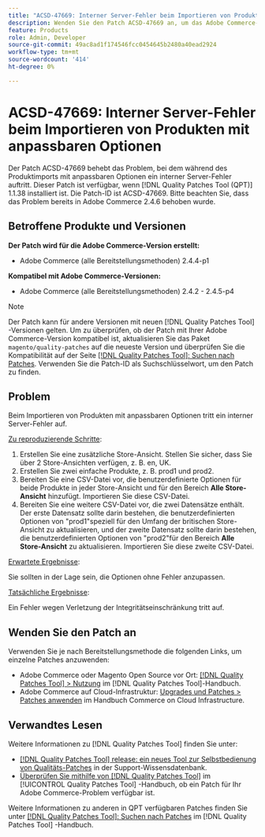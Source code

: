 ```yaml
---
title: "ACSD-47669: Interner Server-Fehler beim Importieren von Produkten mit anpassbaren Optionen"
description: Wenden Sie den Patch ACSD-47669 an, um das Adobe Commerce-Problem zu beheben, bei dem beim Importieren von Produkten mit anpassbaren Optionen ein interner Serverfehler auftritt.
feature: Products
role: Admin, Developer
source-git-commit: 49ac8ad1f174546fcc0454645b2480a40ead2924
workflow-type: tm+mt
source-wordcount: '414'
ht-degree: 0%

---
```


# ACSD-47669: Interner Server-Fehler beim Importieren von Produkten mit anpassbaren Optionen

Der Patch ACSD-47669 behebt das Problem, bei dem während des Produktimports mit anpassbaren Optionen ein interner Server-Fehler auftritt. Dieser Patch ist verfügbar, wenn [!DNL Quality Patches Tool (QPT)] 1.1.38 installiert ist. Die Patch-ID ist ACSD-47669. Bitte beachten Sie, dass das Problem bereits in Adobe Commerce 2.4.6 behoben wurde.

## Betroffene Produkte und Versionen

**Der Patch wird für die Adobe Commerce-Version erstellt:**

* Adobe Commerce (alle Bereitstellungsmethoden) 2.4.4-p1

**Kompatibel mit Adobe Commerce-Versionen:**

* Adobe Commerce (alle Bereitstellungsmethoden) 2.4.2 - 2.4.5-p4

>[!NOTE]
>
>Der Patch kann für andere Versionen mit neuen [!DNL Quality Patches Tool] -Versionen gelten. Um zu überprüfen, ob der Patch mit Ihrer Adobe Commerce-Version kompatibel ist, aktualisieren Sie das Paket `magento/quality-patches` auf die neueste Version und überprüfen Sie die Kompatibilität auf der Seite [[!DNL Quality Patches Tool]: Suchen nach Patches](https://experienceleague.adobe.com/tools/commerce-quality-patches/index.html). Verwenden Sie die Patch-ID als Suchschlüsselwort, um den Patch zu finden.

## Problem

Beim Importieren von Produkten mit anpassbaren Optionen tritt ein interner Server-Fehler auf.

<u>Zu reproduzierende Schritte</u>:

1. Erstellen Sie eine zusätzliche Store-Ansicht. Stellen Sie sicher, dass Sie über 2 Store-Ansichten verfügen, z. B. en, UK.
1. Erstellen Sie zwei einfache Produkte, z. B. prod1 und prod2.
1. Bereiten Sie eine CSV-Datei vor, die benutzerdefinierte Optionen für beide Produkte in jeder Store-Ansicht und für den Bereich **Alle Store-Ansicht** hinzufügt. Importieren Sie diese CSV-Datei.
1. Bereiten Sie eine weitere CSV-Datei vor, die zwei Datensätze enthält. Der erste Datensatz sollte darin bestehen, die benutzerdefinierten Optionen von &quot;prod1&quot;speziell für den Umfang der britischen Store-Ansicht zu aktualisieren, und der zweite Datensatz sollte darin bestehen, die benutzerdefinierten Optionen von &quot;prod2&quot;für den Bereich **Alle Store-Ansicht** zu aktualisieren. Importieren Sie diese zweite CSV-Datei.

<u>Erwartete Ergebnisse</u>:

Sie sollten in der Lage sein, die Optionen ohne Fehler anzupassen.

<u>Tatsächliche Ergebnisse</u>:

Ein Fehler wegen Verletzung der Integritätseinschränkung tritt auf.

## Wenden Sie den Patch an

Verwenden Sie je nach Bereitstellungsmethode die folgenden Links, um einzelne Patches anzuwenden:

* Adobe Commerce oder Magento Open Source vor Ort: [[!DNL Quality Patches Tool] > Nutzung](https://experienceleague.adobe.com/docs/commerce-operations/tools/quality-patches-tool/usage.html) im [!DNL Quality Patches Tool]-Handbuch.
* Adobe Commerce auf Cloud-Infrastruktur: [Upgrades und Patches > Patches anwenden](https://experienceleague.adobe.com/docs/commerce-cloud-service/user-guide/develop/upgrade/apply-patches.html) im Handbuch Commerce on Cloud Infrastructure.

## Verwandtes Lesen

Weitere Informationen zu [!DNL Quality Patches Tool] finden Sie unter:

* [[!DNL Quality Patches Tool] release: ein neues Tool zur Selbstbedienung von Qualitäts-Patches](https://experienceleague.adobe.com/en/docs/commerce-knowledge-base/kb/announcements/commerce-announcements/magento-quality-patches-released-new-tool-to-self-serve-quality-patches) in der Support-Wissensdatenbank.
* [Überprüfen Sie mithilfe von  [!DNL Quality Patches Tool]](/help/tools/quality-patches-tool/patches-available-in-qpt/check-patch-for-magento-issue-with-magento-quality-patches.md) im [!UICONTROL Quality Patches Tool] -Handbuch, ob ein Patch für Ihr Adobe Commerce-Problem verfügbar ist.


Weitere Informationen zu anderen in QPT verfügbaren Patches finden Sie unter [[!DNL Quality Patches Tool]: Suchen nach Patches](https://experienceleague.adobe.com/tools/commerce-quality-patches/index.html) im [!DNL Quality Patches Tool] -Handbuch.
